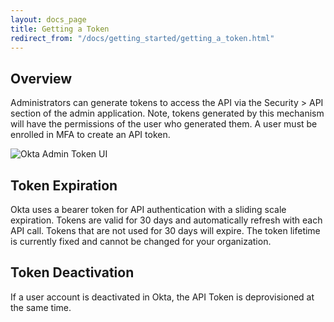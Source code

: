 ```yaml
---
layout: docs_page
title: Getting a Token
redirect_from: "/docs/getting_started/getting_a_token.html"
---
```


## Overview

Administrators can generate tokens to access the API via the Security > API section of the admin application. Note, tokens generated by this mechanism will have the permissions of the user who generated them. A user must be enrolled in MFA to create an API token.

![Okta Admin Token UI](/assets/img/okta-admin-ui-token.png "Okta Admin Token UI")

## Token Expiration

Okta uses a bearer token for API authentication with a sliding scale expiration.  Tokens are valid for 30 days and automatically refresh with each API call.  Tokens that are not used for 30 days will expire.  The token lifetime is currently fixed and cannot be changed for your organization.

## Token Deactivation

If a user account is deactivated in Okta, the API Token is deprovisioned at the same time.
